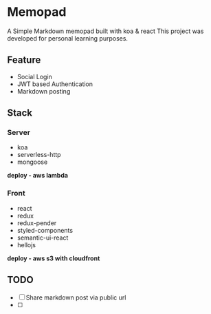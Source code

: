 # Memopad

A Simple Markdown memopad built with koa & react
This project was developed for personal learning purposes.

## Feature

* Social Login
* JWT based Authentication 
* Markdown posting

## Stack

### Server

* koa
* serverless-http
* mongoose

**deploy - aws lambda**

### Front

* react
* redux
* redux-pender
* styled-components
* semantic-ui-react
* hellojs

**deploy - aws s3 with cloudfront**

## TODO
* [ ]  Share markdown post via public url
* [ ]  


